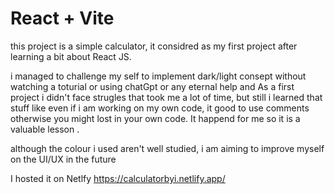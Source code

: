 # React + Vite

this project is a simple calculator, it considred as my first project after learning a bit about React JS.

i managed to challenge my self to implement dark/light consept without watching a toturial or using chatGpt or any eternal help and 
As a first project i didn't face strugles that took me a lot of time, but still i learned that stuff like even if i am working on my own code, it good to use comments otherwise you might lost in your own code. It happend for me so it is a valuable lesson .

although the colour i used aren't well studied, i am aiming to improve myself on the UI/UX in the future 

I hosted it on Netlfy https://calculatorbyi.netlify.app/
